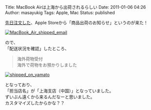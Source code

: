 Title: MacBook Airは上海から出荷されるらしい
Date: 2011-01-06 04:26
Author: masayukig
Tags: Apple, Mac
Status: published

[先日注文した](http://www.0r2.info/blog/2011/01/04/macbook-air13%e3%82%a4%e3%83%b3%e3%83%81%e8%b3%bc%e5%85%a5%ef%bc%81/)、Apple
Storeから「商品出荷のお知らせ」というのが来た！

[![MacBook\_Air\_shipped\_email](http://farm6.static.flickr.com/5250/5328031242_f3959b7941_m.jpg)](http://www.flickr.com/photos/31362181@N08/5328031242/ "MacBook_Air_shipped_email")

ので、  
「配送状況を確認」したところ、

> 海外荷物受付  
> 海外で荷物をお預かりしました

[![shipped\_on\_yamato](http://farm6.static.flickr.com/5005/5328007756_9ec8ea6c54_m.jpg)](http://www.flickr.com/photos/31362181@N08/5328007756/ "shipped_on_yamato")

となっており、  
「担当店名」が「上海支店（中国）」となっていました。  
ずいぶん遠くから来るんだなーと思いました。  
カスタマイズしたからかな？？
